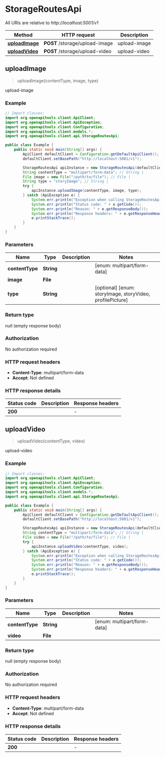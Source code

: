 # StorageRoutesApi

All URIs are relative to *http://localhost:5001/v1*

| Method | HTTP request | Description |
|------------- | ------------- | -------------|
| [**uploadImage**](StorageRoutesApi.md#uploadImage) | **POST** /storage/upload-image | upload-image |
| [**uploadVideo**](StorageRoutesApi.md#uploadVideo) | **POST** /storage/upload-video | upload-video |



## uploadImage

> uploadImage(contentType, image, type)

upload-image

### Example

```java
// Import classes:
import org.openapitools.client.ApiClient;
import org.openapitools.client.ApiException;
import org.openapitools.client.Configuration;
import org.openapitools.client.models.*;
import org.openapitools.client.api.StorageRoutesApi;

public class Example {
    public static void main(String[] args) {
        ApiClient defaultClient = Configuration.getDefaultApiClient();
        defaultClient.setBasePath("http://localhost:5001/v1");

        StorageRoutesApi apiInstance = new StorageRoutesApi(defaultClient);
        String contentType = "multipart/form-data"; // String | 
        File image = new File("/path/to/file"); // File | 
        String type = "storyImage"; // String | 
        try {
            apiInstance.uploadImage(contentType, image, type);
        } catch (ApiException e) {
            System.err.println("Exception when calling StorageRoutesApi#uploadImage");
            System.err.println("Status code: " + e.getCode());
            System.err.println("Reason: " + e.getResponseBody());
            System.err.println("Response headers: " + e.getResponseHeaders());
            e.printStackTrace();
        }
    }
}
```

### Parameters


| Name | Type | Description  | Notes |
|------------- | ------------- | ------------- | -------------|
| **contentType** | **String**|  | [enum: multipart/form-data] |
| **image** | **File**|  | |
| **type** | **String**|  | [optional] [enum: storyImage, storyVideo, profilePicture] |

### Return type

null (empty response body)

### Authorization

No authorization required

### HTTP request headers

- **Content-Type**: multipart/form-data
- **Accept**: Not defined


### HTTP response details
| Status code | Description | Response headers |
|-------------|-------------|------------------|
| **200** |  |  -  |


## uploadVideo

> uploadVideo(contentType, video)

upload-video

### Example

```java
// Import classes:
import org.openapitools.client.ApiClient;
import org.openapitools.client.ApiException;
import org.openapitools.client.Configuration;
import org.openapitools.client.models.*;
import org.openapitools.client.api.StorageRoutesApi;

public class Example {
    public static void main(String[] args) {
        ApiClient defaultClient = Configuration.getDefaultApiClient();
        defaultClient.setBasePath("http://localhost:5001/v1");

        StorageRoutesApi apiInstance = new StorageRoutesApi(defaultClient);
        String contentType = "multipart/form-data"; // String | 
        File video = new File("/path/to/file"); // File | 
        try {
            apiInstance.uploadVideo(contentType, video);
        } catch (ApiException e) {
            System.err.println("Exception when calling StorageRoutesApi#uploadVideo");
            System.err.println("Status code: " + e.getCode());
            System.err.println("Reason: " + e.getResponseBody());
            System.err.println("Response headers: " + e.getResponseHeaders());
            e.printStackTrace();
        }
    }
}
```

### Parameters


| Name | Type | Description  | Notes |
|------------- | ------------- | ------------- | -------------|
| **contentType** | **String**|  | [enum: multipart/form-data] |
| **video** | **File**|  | |

### Return type

null (empty response body)

### Authorization

No authorization required

### HTTP request headers

- **Content-Type**: multipart/form-data
- **Accept**: Not defined


### HTTP response details
| Status code | Description | Response headers |
|-------------|-------------|------------------|
| **200** |  |  -  |


